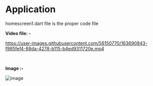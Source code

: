 # Application

homescreen1.dart file is the proper code file 

**Video file: -**





https://user-images.githubusercontent.com/56150770/163690843-f985fef4-88da-4278-b115-b4ed9311720e.mp4


<br>

**Image :-**

![image](https://user-images.githubusercontent.com/56150770/163690860-e4d361b4-5532-43d0-a3f8-181ab3995f73.png)
